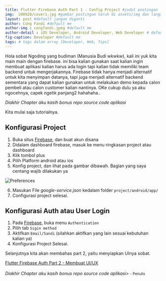 ```yaml
---
title: Flutter Firebase Auth Part 1 - Config Project #judul postingan
img:  200920/cover1.jpg #gambar postingan taruh di assets/img dan langsung call nama imagenya
layout: post #default jangan diganti
author: Cong Fandi #default me
author-img : congfandi.jpeg #default me
author-detail : iOS Developer, Android Developer, Web Developer # default me
fig-caption: Developer #default me
tags: # tags dalam array [Developer, Web, Tips]
---
```


Hola sobat Ngoding yang budiman (Manusia Budi wkwkw), kali ini yuk kita main main dengan firebase. ini bisa kalian gunakan saat kalian ingin membuat aplikasi kalian harus ada login tapi kalian tidak memiliki team backend untuk mengerjakannya. Firebase tidak hanya menjadi alternatif untuk kita menyimpan datanya, tapi juga menjadi alternatif backend sementara yang dapat kalian gunakan untuk melakukan demo kepada calon pembeli atau calon customer kalian nantinya. OKe cukup dulu ya aku ngocehnya, capek ngetik panjang2 hahahaha..

*Diakhir Chapter aku kasih bonus repo source code aplikasi*

Kita mulai saja tutorialnya.

## Konfigurasi Project

1. Buka situs [Firebase](https://console.firebase.google.com/), dan buat akun disana
2. Didalam dashboard firebase, masuk ke menu ringkasan project atau dashboard
3. Klik tombol plus
4. Pilih Platform android atau ios
5. Konfig project, dan lihat pada gambar dibawah. Bagian yang saya centang wajib dilakukan ya

![Preferences]({{site.url}}/assets/img/200920/bagian1.png)

6. Masukan File *google-service.json* kedalam folder `project/android/app/`
7. Configurasi project selesai.


## Konfigurasi Auth atau User Login

1. Pada [Firebase](https://console.firebase.google.com/), buka menu `Authentication`
2. Pilih tab `Sigin method`
3. Aktifkan `Email/Sandi` (silahkan aktifkan yang lain sesuai kebutuhan kalian ya)
4. Konfigurasi Project Selesai.

Selanjutnya kita akan membahas part 2, yaitu menyiapkan UInya sobat.

[Flutter Firebase Auth Part 2 - Membuat UI/UX]({{base_url}}/2020/09/29/flutter-firebase-auth-part2/)
<br>
<br>
*Diakhir Chapter aku kasih bonus repo source code aplikasi*>
<small> - Penulis</small>


